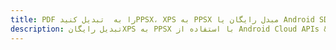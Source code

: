 ---title: PDF را به  تبدیل کنیدPPSX، XPS به PPSX مبدل رایگان یا Android SDKdescription: تبدیل رایگانXPS به PPSX با استفاده از Android Cloud APIs & SDK همچنین اسناد PDF را در Cloud ایجاد، ویرایش و رندر کنید.---